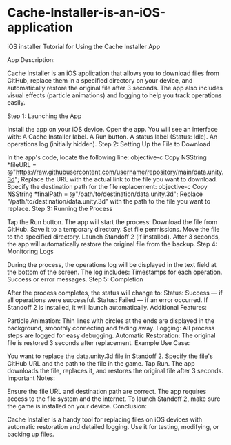 # Cache-Installer-is-an-iOS-application
iOS installer 
Tutorial for Using the Cache Installer App

App Description:

Cache Installer is an iOS application that allows you to download files from GitHub, replace them in a specified directory on your device, and automatically restore the original file after 3 seconds. The app also includes visual effects (particle animations) and logging to help you track operations easily.

Step 1: Launching the App

Install the app on your iOS device.
Open the app. You will see an interface with:
A Cache Installer label.
A Run button.
A status label (Status: Idle).
An operations log (initially hidden).
Step 2: Setting Up the File to Download

In the app's code, locate the following line:
objective-c
Copy
NSString *fileURL = @"https://raw.githubusercontent.com/username/repository/main/data.unity.3d";
Replace the URL with the actual link to the file you want to download.
Specify the destination path for the file replacement:
objective-c
Copy
NSString *finalPath = @"/path/to/destination/data.unity.3d";
Replace "/path/to/destination/data.unity.3d" with the path to the file you want to replace.
Step 3: Running the Process

Tap the Run button.
The app will start the process:
Download the file from GitHub.
Save it to a temporary directory.
Set file permissions.
Move the file to the specified directory.
Launch Standoff 2 (if installed).
After 3 seconds, the app will automatically restore the original file from the backup.
Step 4: Monitoring Logs

During the process, the operations log will be displayed in the text field at the bottom of the screen.
The log includes:
Timestamps for each operation.
Success or error messages.
Step 5: Completion

After the process completes, the status will change to:
Status: Success — if all operations were successful.
Status: Failed — if an error occurred.
If Standoff 2 is installed, it will launch automatically.
Additional Features:

Particle Animation: Thin lines with circles at the ends are displayed in the background, smoothly connecting and fading away.
Logging: All process steps are logged for easy debugging.
Automatic Restoration: The original file is restored 3 seconds after replacement.
Example Use Case:

You want to replace the data.unity.3d file in Standoff 2.
Specify the file's GitHub URL and the path to the file in the game.
Tap Run.
The app downloads the file, replaces it, and restores the original file after 3 seconds.
Important Notes:

Ensure the file URL and destination path are correct.
The app requires access to the file system and the internet.
To launch Standoff 2, make sure the game is installed on your device.
Conclusion:

Cache Installer is a handy tool for replacing files on iOS devices with automatic restoration and detailed logging. Use it for testing, modifying, or backing up files.
